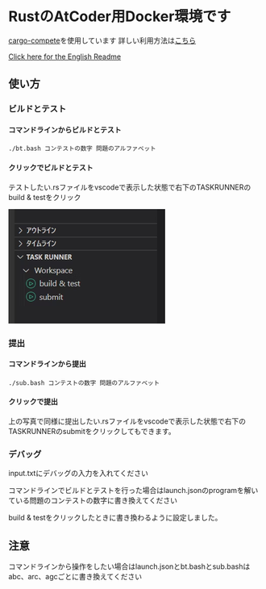 # RustのAtCoder用Docker環境です

[cargo-compete](https://github.com/qryxip/cargo-compete)を使用しています
詳しい利用方法は[こちら](https://qiita.com/rokoooouribo/items/76a0057c75694fd943f5)

[Click here for the English Readme](https://github.com/uriuriboo/atcoder_rust/blob/main/Readme_en.md)

## 使い方

### ビルドとテスト

#### コマンドラインからビルドとテスト

```bash:
./bt.bash コンテストの数字 問題のアルファベット
```

#### クリックでビルドとテスト

テストしたい.rsファイルをvscodeで表示した状態で右下のTASKRUNNERのbuild & testをクリック

![Alt text](./img/img.png)

### 提出

#### コマンドラインから提出

```bash:
./sub.bash コンテストの数字 問題のアルファベット
```

#### クリックで提出

上の写真で同様に提出したい.rsファイルをvscodeで表示した状態で右下のTASKRUNNERのsubmitをクリックしてもできます。

### デバッグ

input.txtにデバッグの入力を入れてください

コマンドラインでビルドとテストを行った場合はlaunch.jsonのprogramを解いている問題のコンテストの数字に書き換えてください

build & testをクリックしたときに書き換わるように設定しました。

## 注意

コマンドラインから操作をしたい場合はlaunch.jsonとbt.bashとsub.bashはabc、arc、agcごとに書き換えてください